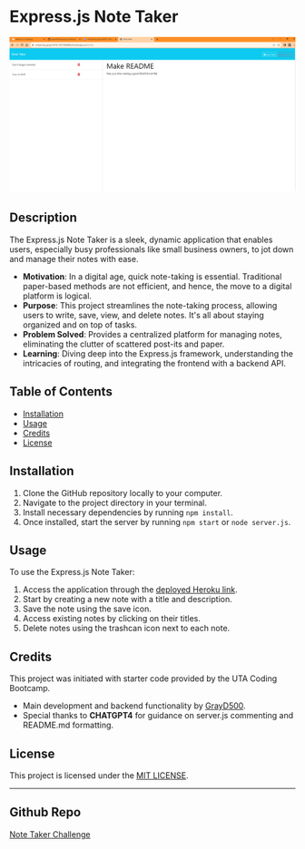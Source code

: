 # Express.js Note Taker

![App Screenshot](./Develop/public/assets/images/mvp.png)

## Description

The Express.js Note Taker is a sleek, dynamic application that enables users, especially busy professionals like small business owners, to jot down and manage their notes with ease.

- **Motivation**: In a digital age, quick note-taking is essential. Traditional paper-based methods are not efficient, and hence, the move to a digital platform is logical.
- **Purpose**: This project streamlines the note-taking process, allowing users to write, save, view, and delete notes. It's all about staying organized and on top of tasks.
- **Problem Solved**: Provides a centralized platform for managing notes, eliminating the clutter of scattered post-its and paper.
- **Learning**: Diving deep into the Express.js framework, understanding the intricacies of routing, and integrating the frontend with a backend API.

## Table of Contents

- [Installation](#installation)
- [Usage](#usage)
- [Credits](#credits)
- [License](#license)

## Installation

1. Clone the GitHub repository locally to your computer.
2. Navigate to the project directory in your terminal.
3. Install necessary dependencies by running `npm install`.
4. Once installed, start the server by running `npm start` or `node server.js`.

## Usage

To use the Express.js Note Taker:

1. Access the application through the [deployed Heroku link](https://whispering-gorge-42191-3071844898c4.herokuapp.com/notes).
2. Start by creating a new note with a title and description.
3. Save the note using the save icon.
4. Access existing notes by clicking on their titles.
5. Delete notes using the trashcan icon next to each note.

## Credits

This project was initiated with starter code provided by the UTA Coding Bootcamp. 
- Main development and backend functionality by [GrayD500](https://github.com/grayd500/).
- Special thanks to **CHATGPT4** for guidance on server.js commenting and README.md formatting.

## License

This project is licensed under the [MIT LICENSE](https://github.com/grayd500/express.js-challenge-note-taker-challenge/blob/main/LICENSE).

---
## Github Repo
[Note Taker Challenge](https://github.com/grayd500/express.js-challenge-note-taker-challenge)
